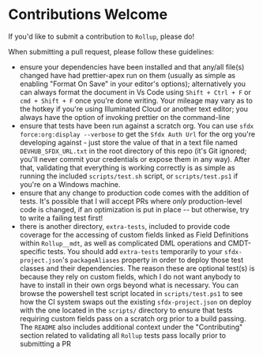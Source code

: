 # Contributions Welcome

If you'd like to submit a contribution to `Rollup`, please do!

When submitting a pull request, please follow these guidelines:

- ensure your dependencies have been installed and that any/all file(s) changed have had prettier-apex run on them (usually as simple as enabling "Format On Save" in your editor's options); alternatively you can always format the document in Vs Code using `Shift + Ctrl + F` or `cmd + Shift + F` once you're done writing. Your mileage may vary as to the hotkey if you're using Illuminated Cloud or another text editor; you always have the option of invoking prettier on the command-line
- ensure that tests have been run against a scratch org. You can use `sfdx force:org:display --verbose` to get the `Sfdx Auth Url` for the org you're developing against - just store the value of that in a text file named `DEVHUB_SFDX_URL.txt` in the root directory of this repo (it's Git ignored; you'll never commit your credentials or expose them in any way). After that, validating that everything is working correctly is as simple as running the included `scripts/test.sh` script, or `scripts/test.ps1` if you're on a Windows machine.
- ensure that any change to production code comes with the addition of tests. It's possible that I will accept PRs where _only_ production-level code is changed, if an optimization is put in place -- but otherwise, try to write a failing test first!
- there is another directory, `extra-tests`, included to provide code coverage for the accessing of custom fields linked as Field Definitions within `Rollup__mdt`, as well as complicated DML operations and CMDT-specific tests. You should add `extra-tests` temporarily to your `sfdx-project.json`'s `packageAliases` property in order to deploy those test classes and their dependencies. The reason these are optional test(s) is because they rely on custom fields, which I do not want anybody to have to install in their own orgs beyond what is necessary. You can browse the powershell test script located in `scripts/test.ps1` to see how the CI system swaps out the existing `sfdx-project.json` on deploy with the one located in the `scripts/` directory to ensure that tests requiring custom fields pass on a scratch org prior to a build passing. The `README` also includes additional context under the "Contributing" section related to validating all `Rollup` tests pass locally prior to submitting a PR